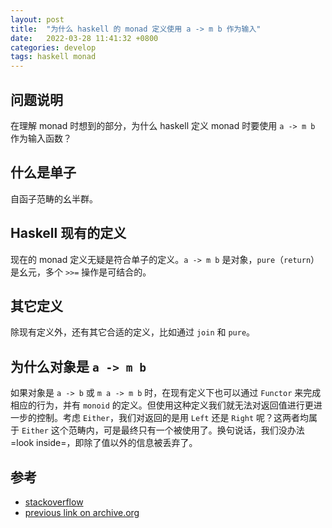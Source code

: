 ```yaml
---
layout: post
title:  "为什么 haskell 的 monad 定义使用 a -> m b 作为输入"
date:   2022-03-28 11:41:32 +0800
categories: develop
tags: haskell monad
---
```

## 问题说明
在理解 monad 时想到的部分，为什么 haskell 定义 monad 时要使用 `a -> m b` 作为输入函数？

## 什么是单子
自函子范畴的幺半群。

## Haskell 现有的定义
现在的 monad 定义无疑是符合单子的定义。`a -> m b` 是对象，`pure`（`return`）是幺元，多个 `>>=` 操作是可结合的。

## 其它定义
除现有定义外，还有其它合适的定义，比如通过 `join` 和 `pure`。

## 为什么对象是 `a -> m b`
如果对象是 `a -> b` 或 `m a -> m b` 时，在现有定义下也可以通过 `Functor` 来完成相应的行为，并有 `monoid` 的定义。但使用这种定义我们就无法对返回值进行更进一步的控制。考虑 `Either`，我们对返回的是用 `Left` 还是 `Right` 呢？这两者均属于 `Either` 这个范畴内，可是最终只有一个被使用了。换句说话，我们没办法 =look inside=，即除了值以外的信息被丢弃了。

## 参考

- [stackoverflow](https://stackoverflow.com/questions/11967645/why-cant-a-function-take-monadic-value-and-return-another-monadic-value)
- [previous link on archive.org](https://web.archive.org/web/20220328030116/https://stackoverflow.com/questions/11967645/why-cant-a-function-take-monadic-value-and-return-another-monadic-value)
